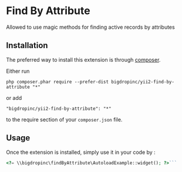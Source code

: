 Find By Attribute
=================
Allowed to use magic methods for finding active records by attributes

Installation
------------

The preferred way to install this extension is through [composer](http://getcomposer.org/download/).

Either run

```
php composer.phar require --prefer-dist bigdropinc/yii2-find-by-attribute "*"
```

or add

```
"bigdropinc/yii2-find-by-attribute": "*"
```

to the require section of your `composer.json` file.


Usage
-----

Once the extension is installed, simply use it in your code by  :

```php
<?= \\bigdropinc\findByAttribute\AutoloadExample::widget(); ?>```